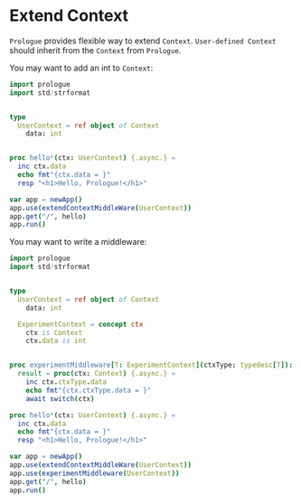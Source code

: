 # Extend Context

`Prologue` provides flexible way to extend `Context`. `User-defined Context` should inherit from the `Context` from `Prologue`.

You may want to add an int to `Context`:


```nim
import prologue
import std/strformat


type
  UserContext = ref object of Context
    data: int


proc hello*(ctx: UserContext) {.async.} =
  inc ctx.data
  echo fmt"{ctx.data = }"
  resp "<h1>Hello, Prologue!</h1>"

var app = newApp()
app.use(extendContextMiddleWare(UserContext))
app.get("/", hello)
app.run()
```

You may want to write a middleware:

```nim
import prologue
import std/strformat


type
  UserContext = ref object of Context
    data: int

  ExperimentContext = concept ctx
    ctx is Context
    ctx.data is int


proc experimentMiddleware[T: ExperimentContext](ctxType: typedesc[T]): HandlerAsync =
  result = proc(ctx: Context) {.async.} =
    inc ctx.ctxType.data
    echo fmt"{ctx.ctxType.data = }"
    await switch(ctx)

proc hello*(ctx: UserContext) {.async.} =
  inc ctx.data
  echo fmt"{ctx.data = }"
  resp "<h1>Hello, Prologue!</h1>"

var app = newApp()
app.use(extendContextMiddleWare(UserContext))
app.use(experimentMiddleware(UserContext))
app.get("/", hello)
app.run()
```
